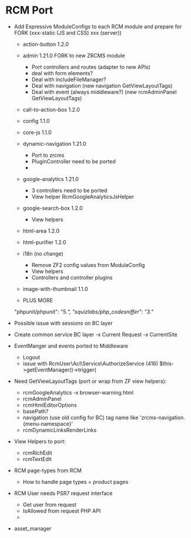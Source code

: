 RCM Port
========

- Add Expressive ModuleConfigs to each RCM module and prepare for 
  FORK (xxx-static (JS and CSS) xxx (server))
  
    - action-button 1.2.0
    - admin 1.21.0 FORK to new ZRCMS module
        - Port controllers and routes (adapter to new APIs)
        - deal with form elements?
        - Deal with includeFileManager?
        - Deal with navigation (new navigation GetViewLayoutTags)
        - Deal with event (always middleware?) (new rcmAdminPanel GetViewLayoutTags)
    - call-to-action-box 1.2.0
    - config 1.1.0
    - core-js 1.1.0
    - dynamic-navigation 1.21.0
        - Port to zrcms
        - PluginController need to be ported
        - 
    - google-analytics 1.21.0
        - 3 controllers need to be ported
        - View helper RcmGoogleAnalyticsJsHelper
    - google-search-box 1.2.0
        - View helpers
    - html-area 1.2.0
    - html-purifier 1.2.0
    - i18n (no change)
        - Remove ZF2 config values from ModuleConfig
        - View helpers
        - Controllers and controller plugins
    - image-with-thumbnail 1.1.0
    
     - PLUS MORE
    
    "phpunit/phpunit": "5.*",
    "squizlabs/php_codesniffer": "3.*"
        
- Possible issue with sessions on BC layer

- Create common service BC layer
    -x Current Request
    -x CurrentSite
    
- EventManger and events ported to Middleware
    - Logout
    - issue with RcmUser\Acl\Service\AuthorizeService (416) $this->getEventManager()->trigger(
    
- Need GetViewLayoutTags (port or wrap from ZF view helpers):
    - rcmGoogleAnalytics
    -x browser-warning.html
    - rcmAdminPanel
    - rcmHtmlEditorOptions
    - basePath?
    - navigation (use old config for BC) tag name like 'zrcms-navigation.{menu-namespace}'
    - rcmDynamicLinksRenderLinks
    
- View Helpers to port:
    - rcmRichEdit
    - rcmTextEdit

- RCM page-types from RCM
    - How to handle page types = product pages

- RCM User needs PSR7 request interface
    - Get user from request
    - IsAllowed from request PHP API 
    -

- asset_manager

